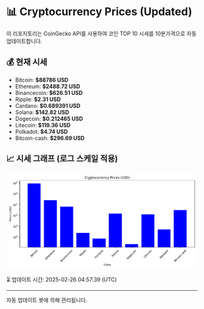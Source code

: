 
# 📊 Cryptocurrency Prices (Updated)

이 리포지토리는 CoinGecko API를 사용하여 코인 TOP 10 시세를 10분가격으로 자동 업데이트합니다.

## 💰 현재 시세
- Bitcoin: **$88786 USD**
- Ethereum: **$2488.72 USD**
- Binancecoin: **$626.51 USD**
- Ripple: **$2.31 USD**
- Cardano: **$0.689391 USD**
- Solana: **$142.82 USD**
- Dogecoin: **$0.212465 USD**
- Litecoin: **$119.36 USD**
- Polkadot: **$4.74 USD**
- Bitcoin-cash: **$296.69 USD**

## 📈 시세 그래프 (로그 스케일 적용)
![Crypto Prices](crypto_prices.png)

⏳ 업데이트 시간: 2025-02-26 04:57:39 (UTC)

---
자동 업데이트 봇에 의해 관리됩니다.
